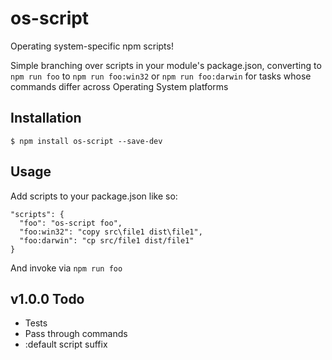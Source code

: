 # os-script
Operating system-specific npm scripts!

Simple branching over scripts in your module's package.json, converting to `npm run foo` to `npm run foo:win32` or `npm run foo:darwin` for tasks whose commands differ across Operating System platforms

## Installation
    $ npm install os-script --save-dev

## Usage
Add scripts to your package.json like so:

    "scripts": {
      "foo": "os-script foo",
      "foo:win32": "copy src\file1 dist\file1",
      "foo:darwin": "cp src/file1 dist/file1"
    }

And invoke via `npm run foo`

## v1.0.0 Todo
* Tests
* Pass through commands
* :default script suffix
